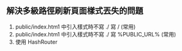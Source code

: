## 解決多級路徑刷新頁面樣式丟失的問題

1. public/index.htm1 中引入樣式時不寫 ./ 寫 / (常用)
2. public/index.htm1 中引入樣式時不寫 ./ 寫 %PUBLIC_URL% (常用)
3. 使用 HashRouter
